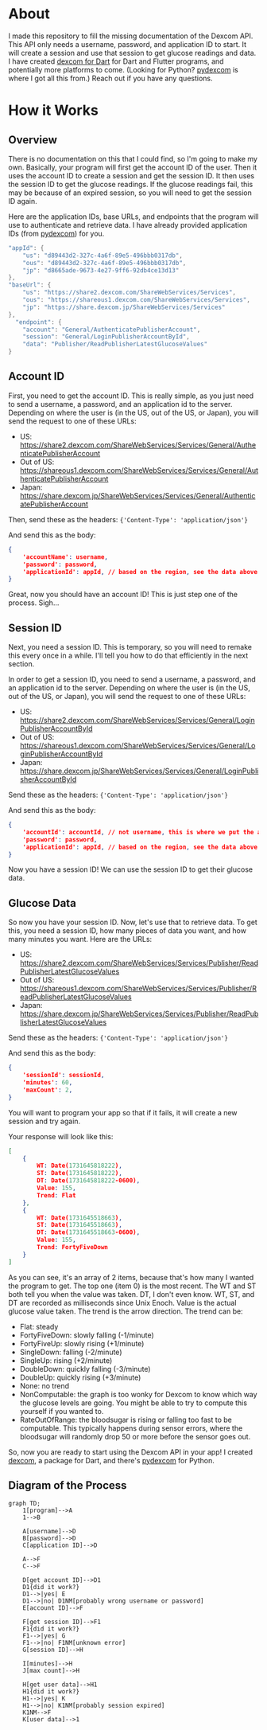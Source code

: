 # About
I made this repository to fill the missing documentation of the Dexcom API. This API only needs a username, password, and application ID to start. It will create a session and use that session to get glucose readings and data. I have created [dexcom for Dart](https://pub.dev/packages/dexcom) for Dart and Flutter programs, and potentially more platforms to come. (Looking for Python? [pydexcom](https://github.com/gagebenne/pydexcom) is where I got all this from.) Reach out if you have any questions.

# How it Works
## Overview

There is no documentation on this that I could find, so I'm going to make my own.
Basically, your program will first get the account ID of the user. Then it uses the account ID to create a session and get the session ID. It then uses the session ID to get the glucose readings. If the glucose readings fail, this may be because of an expired session, so you will need to get the session ID again.

Here are the application IDs, base URLs, and endpoints that the program will use to authenticate and retrieve data. I have already provided application IDs (from [pydexcom](https://github.com/gagebenne/pydexcom)) for you.
```dart
"appId": {
    "us": "d89443d2-327c-4a6f-89e5-496bbb0317db",
    "ous": "d89443d2-327c-4a6f-89e5-496bbb0317db",
    "jp": "d8665ade-9673-4e27-9ff6-92db4ce13d13"
},
"baseUrl": {
    "us": "https://share2.dexcom.com/ShareWebServices/Services",
    "ous": "https://shareous1.dexcom.com/ShareWebServices/Services",
    "jp": "https://share.dexcom.jp/ShareWebServices/Services"
},
  "endpoint": {
    "account": "General/AuthenticatePublisherAccount",
    "session": "General/LoginPublisherAccountById",
    "data": "Publisher/ReadPublisherLatestGlucoseValues"
}
```

## Account ID
First, you need to get the account ID. This is really simple, as you just need to send a username, a password, and an application id to the server. Depending on where the user is (in the US, out of the US, or Japan), you will send the request to one of these URLs:

- US: https://share2.dexcom.com/ShareWebServices/Services/General/AuthenticatePublisherAccount
- Out of US: https://shareous1.dexcom.com/ShareWebServices/Services/General/AuthenticatePublisherAccount
- Japan: https://share.dexcom.jp/ShareWebServices/Services/General/AuthenticatePublisherAccount

Then, send these as the headers: `{'Content-Type': 'application/json'}`

And send this as the body:
```json
{
    'accountName': username,
    'password': password,
    'applicationId': appId, // based on the region, see the data above in the `appId` section
}
```

Great, now you should have an account ID! This is just step one of the process. Sigh...

## Session ID

Next, you need a session ID. This is temporary, so you will need to remake this every once in a while. I'll tell you how to do that efficiently in the next section.

In order to get a session ID, you need to send a username, a password, and an application id to the server. Depending on where the user is (in the US, out of the US, or Japan), you will send the request to one of these URLs:

- US: https://share2.dexcom.com/ShareWebServices/Services/General/LoginPublisherAccountById
- Out of US: https://shareous1.dexcom.com/ShareWebServices/Services/General/LoginPublisherAccountById
- Japan: https://share.dexcom.jp/ShareWebServices/Services/General/LoginPublisherAccountById

Send these as the headers: `{'Content-Type': 'application/json'}`

And send this as the body:
```json
{
    'accountId': accountId, // not username, this is where we put the account ID we got in the previous step.
    'password': password,
    'applicationId': appId, // based on the region, see the data above in the `appId` section
}
```

Now you have a session ID! We can use the session ID to get their glucose data.

## Glucose Data

So now you have your session ID. Now, let's use that to retrieve data. To get this, you need a session ID, how many pieces of data you want, and how many minutes you want. Here are the URLs:

- US: https://share2.dexcom.com/ShareWebServices/Services/Publisher/ReadPublisherLatestGlucoseValues
- Out of US: https://shareous1.dexcom.com/ShareWebServices/Services/Publisher/ReadPublisherLatestGlucoseValues
- Japan: https://share.dexcom.jp/ShareWebServices/Services/Publisher/ReadPublisherLatestGlucoseValues

Send these as the headers: `{'Content-Type': 'application/json'}`

And send this as the body:

```json
{
    'sessionId': sessionId,
    'minutes': 60,
    'maxCount': 2,
}
```

You will want to program your app so that if it fails, it will create a new session and try again.

Your response will look like this:

```json
[
    {
        WT: Date(1731645818222),
        ST: Date(1731645818222),
        DT: Date(1731645818222-0600),
        Value: 155,
        Trend: Flat
    },
    {
        WT: Date(1731645518663),
        ST: Date(1731645518663),
        DT: Date(1731645518663-0600),
        Value: 155,
        Trend: FortyFiveDown
    }
]
```
As you can see, it's an array of 2 items, because that's how many I wanted the program to get. The top one (item 0) is the most recent. The WT and ST both tell you when the value was taken. DT, I don't even know. WT, ST, and DT are recorded as milliseconds since Unix Enoch. Value is the actual glucose value taken. The trend is the arrow direction. The trend can be:

- Flat: steady
- FortyFiveDown: slowly falling (-1/minute)
- FortyFiveUp: slowly rising (+1/minute)
- SingleDown: falling (-2/minute)
- SingleUp: rising (+2/minute)
- DoubleDown: quickly falling (-3/minute)
- DoubleUp: quickly rising (+3/minute)
- None: no trend
- NonComputable: the graph is too wonky for Dexcom to know which way the glucose levels are going. You might be able to try to compute this yourself if you wanted to.
- RateOutOfRange: the bloodsugar is rising or falling too fast to be computable. This typically happens during sensor errors, where the bloodsugar will randomly drop 50 or more before the sensor goes out.

So, now you are ready to start using the Dexcom API in your app! I created [dexcom](https://pub.dev/packages/dexcom), a package for Dart, and there's [pydexcom](https://github.com/gagebenne/pydexcom) for Python.

## Diagram of the Process

```mermaid
graph TD;
    1[program]-->A
    1-->B

    A[username]-->D
    B[password]-->D
    C[application ID]-->D

    A-->F
    C-->F

    D[get account ID]-->D1
    D1{did it work?}
    D1-->|yes| E
    D1-->|no| D1NM[probably wrong username or password]
    E[account ID]-->F

    F[get session ID]-->F1
    F1{did it work?}
    F1-->|yes| G
    F1-->|no| F1NM[unknown error]
    G[session ID]-->H

    I[minutes]-->H
    J[max count]-->H

    H[get user data]-->H1
    H1{did it work?}
    H1-->|yes| K
    H1-->|no| K1NM[probably session expired]
    K1NM-->F
    K[user data]-->1
```
